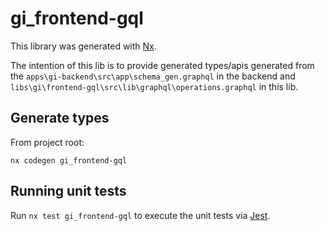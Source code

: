 # gi_frontend-gql

This library was generated with [Nx](https://nx.dev).

The intention of this lib is to provide generated types/apis generated from the `apps\gi-backend\src\app\schema_gen.graphql` in the backend and `libs\gi\frontend-gql\src\lib\graphql\operations.graphql` in this lib.

## Generate types

From project root:

```
nx codegen gi_frontend-gql
```

## Running unit tests

Run `nx test gi_frontend-gql` to execute the unit tests via [Jest](https://jestjs.io).
